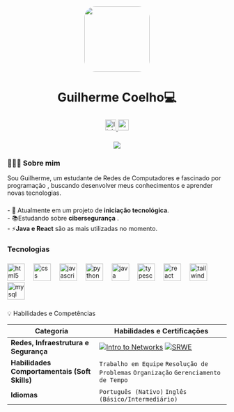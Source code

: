 <div align="center">
  <img style="border-radius:25px"  height="150" src="https://i.imgur.com/n92E7rV.png"/>
  <!-- <img  rad  height="120" src="https://i.imgur.com/KzQZ0z6.png"/> -->
</div>

###

<h1 align="center">Guilherme Coelho💻</h1>

###

<div align="center">
  <a href="[www.linkedin.com/in/guilherme-coelho-532aab322](https://www.linkedin.com/in/guilherme-coelho-532aab322/)">
    <img src="https://img.shields.io/static/v1?message=LinkedIn&logo=linkedin&label=&color=0077B5&logoColor=white&labelColor=&style=for-the-badge" height="25" alt="linkedin logo"  />
  </a>
   <a href="mailto:valadaogui2003@gmail.com">
    <img src="https://img.shields.io/static/v1?message=Gmail&logo=gmail&label=&color=D14836&logoColor=white&labelColor=&style=for-the-badge" height="25" alt="gmail logo"  />
  </a>
</div>

###

<div align="center">
  <img src="https://visitor-badge.laobi.icu/badge?page_id=dev-gui-coelho.dev-gui-coelho&"  />
</div>

###

<h3 align="left">👩🏻‍💻  Sobre mim</h3>
<p>Sou Guilherme, um estudante de Redes de Computadores e fascinado por programação , buscando desenvolver meus conhecimentos e aprender novas tecnologias.</p>

###

<p align="left">- 🔭 Atualmente em um projeto de <b>iniciação tecnológica</b>.<br>- 📚Estudando sobre <b>cibersegurança</b> .<br>- ⚡<b>Java e React</b> são as mais utilizadas no momento.</p>

###

<h3 align="left">Tecnologias</h3>

###

<div align="left">
  <img src="https://cdn.jsdelivr.net/gh/devicons/devicon/icons/html5/html5-original.svg" height="40" alt="html5 logo"  />
  <img width="12" />
  <img src="https://cdn.jsdelivr.net/gh/devicons/devicon/icons/css3/css3-original.svg" height="40" alt="css logo"  />
  <img width="12" />
  <img src="https://cdn.jsdelivr.net/gh/devicons/devicon/icons/javascript/javascript-original.svg" height="40" alt="javascript logo"  />
  <img width="12" />
  <img src="https://cdn.jsdelivr.net/gh/devicons/devicon/icons/python/python-original.svg" height="40" alt="python logo"  />
  <img width="12" />
  <img src="https://cdn.jsdelivr.net/gh/devicons/devicon/icons/java/java-original.svg" height="40" alt="java logo"  />
  <img width="12" />
  <img src="https://cdn.jsdelivr.net/gh/devicons/devicon/icons/typescript/typescript-original.svg" height="40" alt="typescript logo"  />
  <img width="12" />
  <img src="https://cdn.jsdelivr.net/gh/devicons/devicon/icons/react/react-original.svg" height="40" alt="react logo"  />
  <img width="12" />
  <img src="https://cdn.jsdelivr.net/gh/devicons/devicon/icons/tailwindcss/tailwindcss-original-wordmark.svg" height="40" alt="tailwindcss logo"  />
  <img width="12" />
  <img src="https://cdn.jsdelivr.net/gh/devicons/devicon/icons/mysql/mysql-original.svg" height="40" alt="mysql logo"  />
</div>

###
💡 Habilidades e Competências

| Categoria | Habilidades e Certificações |
| --- | --- |
| **Redes, Infraestrutura e Segurança** | [![Intro to Networks](https://images.credly.com/size/100x100/images/70d71df5-f3dc-4380-9b9d-f22513a70417/CCNAITN__1_.png)](https://www.credly.com/badges/72dc5d5a-c5d5-4d27-ad17-b89a90c52562/public_url) [![SRWE](https://images.credly.com/size/100x100/images/f4ccdba9-dd65-4349-baad-8f05df116443/CCNASRWE__1_.png)](https://www.credly.com/badges/8f1526b3-4b81-472a-afeb-c3c1e481ad95/public_url)  |
| **Habilidades Comportamentais (Soft Skills)** | `Trabalho em Equipe` `Resolução de Problemas` `Organização` `Gerenciamento de Tempo`|
| **Idiomas** | `Português (Nativo)` `Inglês (Básico/Intermediário)` |


###
